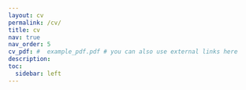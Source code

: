 ```yaml
---
layout: cv
permalink: /cv/
title: cv
nav: true
nav_order: 5
cv_pdf: #  example_pdf.pdf # you can also use external links here
description: 
toc:
  sidebar: left
---
```

